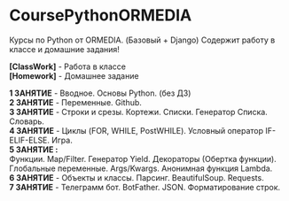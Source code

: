 # CoursePythonORMEDIA
Курсы по Python от ORMEDIA. (Базовый + Django) Содержит работу в классе и домашние задания!

<b>[ClassWork]</b> - Работа в классе <br>
<b>[Homework]</b>  - Домашнее задание

<b>1 ЗАНЯТИЕ</b> - Вводное. Основы Python. (без ДЗ) <br>
<b>2 ЗАНЯТИЕ</b> - Переменные. Github. <br>
<b>3 ЗАНЯТИЕ</b> - Строки и срезы. Кортежи. Списки. Генератор Списка. Словарь. <br>
<b>4 ЗАНЯТИЕ</b> - Циклы (FOR, WHILE, PostWHILE). Условный оператор IF-ELIF-ELSE. Игра. <br>
<b>5 ЗАНЯТИЕ :</b><br>
               Функции. Map/Filter. Генератор Yield. Декораторы (Обертка функции). Глобальные переменные. Args/Kwargs. Анонимная функция Lambda.<br>
<b>6 ЗАНЯТИЕ</b> - Объекты и классы. Парсинг. BeautifulSoup. Requests. <br>
<b>7 ЗАНЯТИЕ</b> - Телеграмм бот. BotFather. JSON. Форматирование строк. <br>

